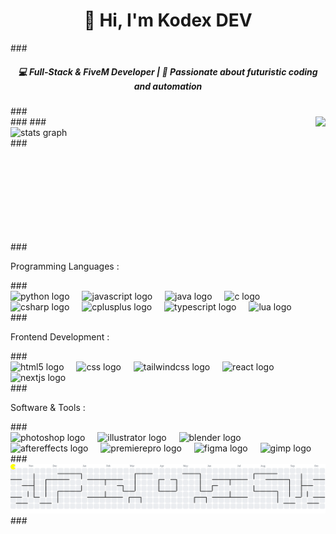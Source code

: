 <h1 align="center">👋 Hi, I'm Kodex DEV</h1> ### <br clear="both"> <h5 align="center">💻 Full-Stack & FiveM Developer | 🚀 Passionate about futuristic coding and automation</h5> ### <br clear="both"> <div align="center"> </div> ### <img align="right" height="200" src="https://i.ibb.co/VcSkKsd8/kodex-logo.gif" /> ### <div align="left"> <img src="https://github-readme-stats.vercel.app/api?username=Kodex-Developer&hide_title=false&hide_rank=false&show_icons=true&include_all_commits=true&count_private=true&disable_animations=false&theme=dracula&locale=en&hide_border=false&order=1" height="150" alt="stats graph" /> </div> ### <br clear="both"> <div align="center"> </div> ### <br clear="both"> <p align="left">Programming Languages :</p> ### <br clear="both"> <div align="left"> <img src="https://cdn.jsdelivr.net/gh/devicons/devicon/icons/python/python-original.svg" height="40" alt="python logo" /> <img width="12" /> <img src="https://cdn.jsdelivr.net/gh/devicons/devicon/icons/javascript/javascript-original.svg" height="40" alt="javascript logo" /> <img width="12" /> <img src="https://cdn.jsdelivr.net/gh/devicons/devicon/icons/java/java-original.svg" height="40" alt="java logo" /> <img width="12" /> <img src="https://cdn.jsdelivr.net/gh/devicons/devicon/icons/c/c-original.svg" height="40" alt="c logo" /> <img width="12" /> <img src="https://cdn.jsdelivr.net/gh/devicons/devicon/icons/csharp/csharp-original.svg" height="40" alt="csharp logo" /> <img width="12" /> <img src="https://cdn.jsdelivr.net/gh/devicons/devicon/icons/cplusplus/cplusplus-original.svg" height="40" alt="cplusplus logo" /> <img width="12" /> <img src="https://cdn.jsdelivr.net/gh/devicons/devicon/icons/typescript/typescript-original.svg" height="40" alt="typescript logo" /> <img width="12" /> <img src="https://cdn.jsdelivr.net/gh/devicons/devicon/icons/lua/lua-original.svg" height="40" alt="lua logo" /> </div> ### <p align="left">Frontend Development :</p> ### <br clear="both"> <div align="left"> <img src="https://cdn.jsdelivr.net/gh/devicons/devicon/icons/html5/html5-original.svg" height="40" alt="html5 logo" /> <img width="12" /> <img src="https://cdn.jsdelivr.net/gh/devicons/devicon/icons/css3/css3-original.svg" height="40" alt="css logo" /> <img width="12" /> <img src="https://cdn.jsdelivr.net/gh/devicons/devicon/icons/tailwindcss/tailwindcss-original-wordmark.svg" height="40" alt="tailwindcss logo" /> <img width="12" /> <img src="https://cdn.jsdelivr.net/gh/devicons/devicon/icons/react/react-original.svg" height="40" alt="react logo" /> <img width="12" /> <img src="https://cdn.jsdelivr.net/gh/devicons/devicon/icons/nextjs/nextjs-original.svg" height="40" alt="nextjs logo" /> </div> ### <p align="left">Software & Tools :</p> ### <div align="left"> <img src="https://cdn.jsdelivr.net/gh/devicons/devicon/icons/photoshop/photoshop-plain.svg" height="40" alt="photoshop logo" /> <img width="12" /> <img src="https://cdn.jsdelivr.net/gh/devicons/devicon/icons/illustrator/illustrator-plain.svg" height="40" alt="illustrator logo" /> <img width="12" /> <img src="https://cdn.jsdelivr.net/gh/devicons/devicon/icons/blender/blender-original.svg" height="40" alt="blender logo" /> <img width="12" /> <img src="https://cdn.jsdelivr.net/gh/devicons/devicon/icons/aftereffects/aftereffects-original.svg" height="40" alt="aftereffects logo" /> <img width="12" /> <img src="https://cdn.jsdelivr.net/gh/devicons/devicon/icons/premierepro/premierepro-plain.svg" height="40" alt="premierepro logo" /> <img width="12" /> <img src="https://cdn.jsdelivr.net/gh/devicons/devicon/icons/figma/figma-original.svg" height="40" alt="figma logo" /> <img width="12" /> <img src="https://cdn.jsdelivr.net/gh/devicons/devicon/icons/gimp/gimp-original.svg" height="40" alt="gimp logo" /> </div> ### <br clear="both"> <picture> <source media="(prefers-color-scheme: dark)" srcset="https://raw.githubusercontent.com/Kodex-Developer/Kodex-Developer/output/pacman-contribution-graph-dark.svg"> <source media="(prefers-color-scheme: light)" srcset="https://raw.githubusercontent.com/Kodex-Developer/Kodex-Developer/output/pacman-contribution-graph.svg"> <img alt="pacman contribution graph" src="https://raw.githubusercontent.com/Kodex-Developer/Kodex-Developer/output/pacman-contribution-graph.svg"> </picture> ###

